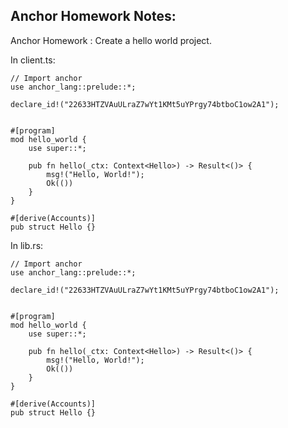 ## Anchor Homework Notes:
Anchor Homework : Create a hello world project.

In client.ts:
```commandline
// Import anchor
use anchor_lang::prelude::*;

declare_id!("22633HTZVAuULraZ7wYt1KMt5uYPrgy74btboC1ow2A1");


#[program]
mod hello_world {
    use super::*;

    pub fn hello(_ctx: Context<Hello>) -> Result<()> {
        msg!("Hello, World!");
        Ok(())
    }
}

#[derive(Accounts)]
pub struct Hello {}
```

In lib.rs:
```commandline
// Import anchor
use anchor_lang::prelude::*;

declare_id!("22633HTZVAuULraZ7wYt1KMt5uYPrgy74btboC1ow2A1");


#[program]
mod hello_world {
    use super::*;

    pub fn hello(_ctx: Context<Hello>) -> Result<()> {
        msg!("Hello, World!");
        Ok(())
    }
}

#[derive(Accounts)]
pub struct Hello {}

```
